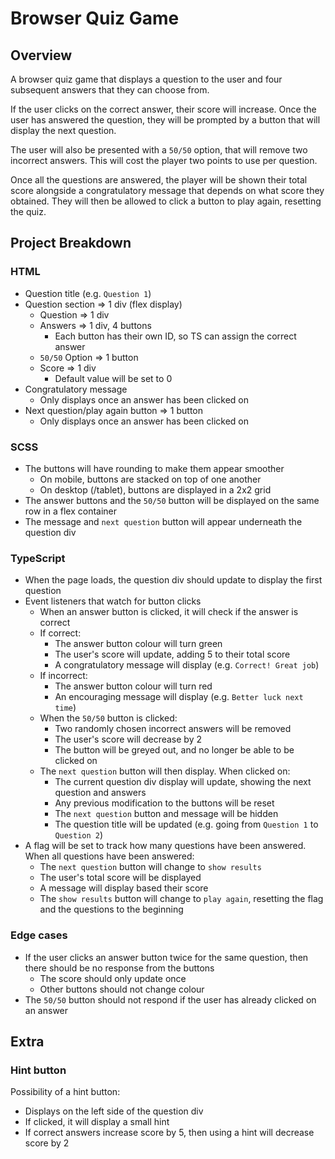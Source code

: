 # Browser Quiz Game

## Overview

A browser quiz game that displays a question to the user and four subsequent answers that they can choose from.

If the user clicks on the correct answer, their score will increase. Once the user has answered the question, they will be prompted by a button that will display the next question.

The user will also be presented with a `50/50` option, that will remove two incorrect answers. This will cost the player two points to use per question.

Once all the questions are answered, the player will be shown their total score alongside a congratulatory message that depends on what score they obtained. They will then be allowed to click a button to play again, resetting the quiz.

## Project Breakdown

### HTML

-   Question title (e.g. `Question 1`)
-   Question section => 1 div (flex display)
    -   Question => 1 div
    -   Answers => 1 div, 4 buttons
        -   Each button has their own ID, so TS can assign the correct answer
    -   `50/50` Option => 1 button
    -   Score => 1 div
        -   Default value will be set to 0
-   Congratulatory message
    -   Only displays once an answer has been clicked on
-   Next question/play again button => 1 button
    -   Only displays once an answer has been clicked on

### SCSS

-   The buttons will have rounding to make them appear smoother
    -   On mobile, buttons are stacked on top of one another
    -   On desktop (/tablet), buttons are displayed in a 2x2 grid
-   The answer buttons and the `50/50` button will be displayed on the same row in a flex container
-   The message and `next question` button will appear underneath the question div

### TypeScript

-   When the page loads, the question div should update to display the first question
-   Event listeners that watch for button clicks
    -   When an answer button is clicked, it will check if the answer is correct
    -   If correct:
        -   The answer button colour will turn green
        -   The user's score will update, adding 5 to their total score
        -   A congratulatory message will display (e.g. `Correct! Great job`)
    -   If incorrect:
        -   The answer button colour will turn red
        -   An encouraging message will display (e.g. `Better luck next time`)
    -   When the `50/50` button is clicked:
        -   Two randomly chosen incorrect answers will be removed
        -   The user's score will decrease by 2
        -   The button will be greyed out, and no longer be able to be clicked on
    -   The `next question` button will then display. When clicked on:
        -   The current question div display will update, showing the next question and answers
        -   Any previous modification to the buttons will be reset
        -   The `next question` button and message will be hidden
        -   The question title will be updated (e.g. going from `Question 1` to `Question 2`)
-   A flag will be set to track how many questions have been answered. When all questions have been answered:
    -   The `next question` button will change to `show results`
    -   The user's total score will be displayed
    -   A message will display based their score
    -   The `show results` button will change to `play again`, resetting the flag and the questions to the beginning

### Edge cases

-   If the user clicks an answer button twice for the same question, then there should be no response from the buttons
    -   The score should only update once
    -   Other buttons should not change colour
-   The `50/50` button should not respond if the user has already clicked on an answer

## Extra

### Hint button

Possibility of a hint button:

-   Displays on the left side of the question div
-   If clicked, it will display a small hint
-   If correct answers increase score by 5, then using a hint will decrease score by 2
